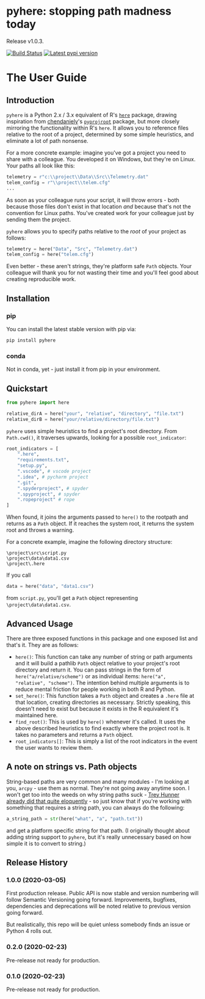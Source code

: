 # pyhere: stopping path madness today

Release v1.0.3.

[![Build Status](https://app.travis-ci.com/wildland-creative/pyhere.svg?token=GxyKmrsgdFZwzkt4xB3m&branch=master)](https://app.travis-ci.com/github/wildland-creative/pyhere?serverType=git)
[![Latest pypi version](https://img.shields.io/pypi/v/pyhere)](https://pypi.org/project/pyhere/)

# The User Guide

## Introduction

`pyhere` is a Python 2.x / 3.x equivalent of R's [`here`][1] package, drawing inspiration from [chendaniely][2]'s [`pyprojroot`][3] package, but more closely mirroring the functionality within R's `here`. It allows you to reference files relative to the root of a project, determined by some simple heuristics, and eliminate a lot of path nonsense.

For a more concrete example: imagine you've got a project you need to share with a colleague. You developed it on Windows, but they're on Linux. Your paths all look like this:

```python
telemetry = r"c:\\project\\Data\\Src\\Telemetry.dat"
telem_config = r"\\project\\telem.cfg"
...
```

As soon as your colleague runs your script, it will throw errors - both because those files don't exist in that location _and_ because that's not the convention for Linux paths. You've created work for your colleague just by sending them the project.

`pyhere` allows you to specify paths relative to the _root_ of your project as follows:

```python
telemetry = here("Data", "Src", "Telemetry.dat")
telem_config = here("telem.cfg")
```

Even better - these aren't strings, they're platform safe `Path` objects. Your colleague will thank you for not wasting their time and you'll feel good about creating reproducible work.

## Installation

### pip

You can install the latest stable version with pip via:

```bash
pip install pyhere
```

### conda

Not in conda, yet - just install it from pip in your environment.

## Quickstart

```python
from pyhere import here

relative_dirA = here("your", "relative", "directory", "file.txt")
relative_dirB = here("your/relative/directory/file.txt")
```

`pyhere` uses simple heuristics to find a project's root directory. From `Path.cwd()`, it traverses upwards, looking for a possible `root_indicator`:

```python
root_indicators = [
    ".here",
    "requirements.txt",
    "setup.py",
    ".vscode", # vscode project
    ".idea", # pycharm project
    ".git",
    ".spyderproject", # spyder
    ".spyproject", # spyder
    ".ropeproject" # rope
]
```

When found, it joins the arguments passed to `here()` to the rootpath and returns as a `Path` object. If it reaches the system root, it returns the system root and throws a warning.

For a concrete example, imagine the following directory structure:

```
\project\src\script.py
\project\data\data1.csv
\project\.here
```

If you call

```python
data = here("data", "data1.csv")
```

from `script.py`, you'll get a `Path` object representing `\project\data\data1.csv`.

## Advanced Usage

There are three exposed functions in this package and one exposed list and that's it. They are as follows:

- `here()`: This function can take any number of string or path arguments and it will build a pathlib `Path` object relative to your project's root directory and return it. You can pass strings in the form of `here("a/relative/scheme")` or as individual items: `here("a", "relative", "scheme")`. The intention behind multiple arguments is to reduce mental friction for people working in both R and Python.
- `set_here()`: This function takes a `Path` object and creates a `.here` file at that location, creating directories as necessary. Strictly speaking, this doesn't need to exist but because it exists in the R equivalent it's maintained here.
- `find_root()`: This is used by `here()` whenever it's called. It uses the above described heuristics to find exactly where the project root is. It takes no parameters and returns a `Path` object.
- `root_indicators[]`: This is simply a list of the root indicators in the event the user wants to review them.

## A note on strings vs. Path objects

String-based paths are very common and many modules - I'm looking at you, `arcpy` - use them as normal. They're not going away anytime soon. I won't get too into the weeds on why string paths suck - [Trey Hunner already did that quite eloquently](https://treyhunner.com/2018/12/why-you-should-be-using-pathlib/) - so just know that if you're working with something that requires a string path, you can always do the following:

```python
a_string_path = str(here("what", "a", "path.txt"))
```

and get a platform specific string for that path. (I originally thought about adding string support to `pyhere`, but it's really unnecessary based on how simple it is to convert to string.)

## Release History

### 1.0.0 (2020-03-05)

First production release. Public API is now stable and version numbering will follow Semantic Versioning going forward. Improvements, bugfixes, dependencies and deprecations will be noted relative to previous version going forward.

But realistically, this repo will be quiet unless somebody finds an issue or Python 4 rolls out.

### 0.2.0 (2020-02-23)

Pre-release not ready for production.

### 0.1.0 (2020-02-23)

Pre-release not ready for production.

[1]: https://github.com/r-lib/here
[2]: https://github.com/chendaniely
[3]: https://github.com/chendaniely/pyprojroot
